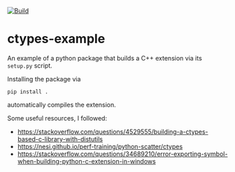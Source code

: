 [![Build](https://github.com/himbeles/ctypes-example/workflows/Build/badge.svg)](https://github.com/himbeles/ctypes-example/actions?query=workflow%3ABuild)

# ctypes-example

An example of a python package that builds a C++ extension via its `setup.py` script. 


Installing the package via 
```
pip install .
```
automatically compiles the extension. 


Some useful resources, I followed:
- https://stackoverflow.com/questions/4529555/building-a-ctypes-based-c-library-with-distutils
- https://nesi.github.io/perf-training/python-scatter/ctypes
- https://stackoverflow.com/questions/34689210/error-exporting-symbol-when-building-python-c-extension-in-windows
